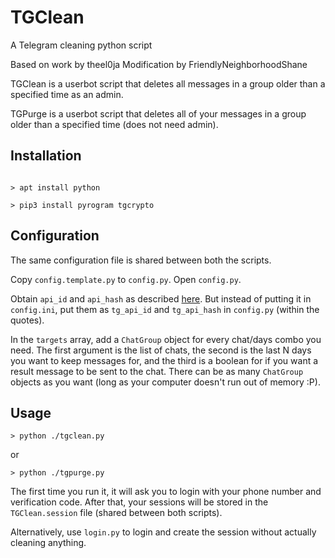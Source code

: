 # TGClean
A Telegram cleaning python script

Based on work by theel0ja
Modification by FriendlyNeighborhoodShane

TGClean is a userbot script that deletes all messages in a group older than a specified time as an admin.

TGPurge is a userbot script that deletes all of your messages in a group older than a specified time (does not need admin).

## Installation

```

> apt install python

> pip3 install pyrogram tgcrypto

```

## Configuration

The same configuration file is shared between both the scripts.

Copy `config.template.py` to `config.py`. Open `config.py`.

Obtain `api_id` and `api_hash` as described [here](https://docs.pyrogram.org/). But instead of putting it in `config.ini`, put them as `tg_api_id` and `tg_api_hash` in `config.py` (within the quotes).

In the `targets` array, add a `ChatGroup` object for every chat/days combo you need. The first argument is the list of chats, the second is the last N days you want to keep messages for, and the third is a boolean for if you want a result message to be sent to the chat. There can be as many `ChatGroup` objects as you want (long as your computer doesn't run out of memory :P).

## Usage

```
> python ./tgclean.py
```
or
```
> python ./tgpurge.py
```

The first time you run it, it will ask you to login with your phone number and verification code. After that, your sessions will be stored in the `TGClean.session` file (shared between both scripts).

Alternatively, use `login.py` to login and create the session without actually cleaning anything.
